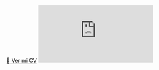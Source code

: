 [📄 Ver mi CV](https://github.com/naninimarcos/Proyectos_2024-2025/blob/main/CV/CV_Nanini_Marcos.pdf)
[![Ver CV](https://github.com/naninimarcos/Proyectos_2024-2025/blob/main/CV/CV_Nanini_Marcos.pdf)](https://github.com/naninimarcos/Proyectos_2024-2025/blob/main/CV/CV_Nanini_Marcos.pdf)
